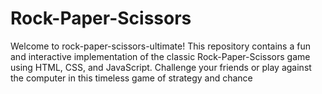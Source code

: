 # Rock-Paper-Scissors
Welcome to rock-paper-scissors-ultimate! This repository contains a fun and interactive implementation of the classic Rock-Paper-Scissors game using HTML, CSS, and JavaScript. Challenge your friends or play against the computer in this timeless game of strategy and chance
